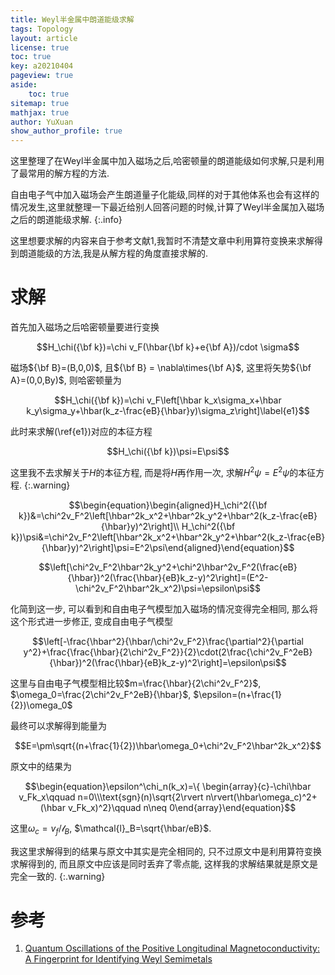 ```yaml
---
title: Weyl半金属中朗道能级求解
tags: Topology 
layout: article
license: true
toc: true
key: a20210404
pageview: true
aside:
    toc: true
sitemap: true
mathjax: true
author: YuXuan
show_author_profile: true
---
```

这里整理了在Weyl半金属中加入磁场之后,哈密顿量的朗道能级如何求解,只是利用了最常用的解方程的方法.
<!--more-->
自由电子气中加入磁场会产生朗道量子化能级,同样的对于其他体系也会有这样的情况发生,这里就整理一下最近给别人回答问题的时候,计算了Weyl半金属加入磁场之后的朗道能级求解.
{:.info}

这里想要求解的内容来自于参考文献1,我暂时不清楚文章中利用算符变换来求解得到朗道能级的方法,我是从解方程的角度直接求解的.
# 求解
首先加入磁场之后哈密顿量要进行变换

$$H_\chi({\bf k})=\chi v_F(\hbar{\bf k}+e{\bf A})/cdot \sigma$$

磁场${\bf B}=(B,0,0)$, 且${\bf B} = \nabla\times{\bf A}$, 这里将矢势${\bf A}=(0,0,By)$, 则哈密顿量为

$$H_\chi({\bf k})=\chi v_F\left[\hbar k_x\sigma_x+\hbar k_y\sigma_y+\hbar(k_z-\frac{eB}{\hbar}y)\sigma_z\right]\label{e1}$$

此时来求解(\ref{e1})对应的本征方程

$$H_\chi({\bf k})\psi=E\psi$$

这里我不去求解关于$H$的本征方程, 而是将$H$再作用一次, 求解$H^2\psi=E^2\psi$的本征方程.
{:.warning}

$$\begin{equation}\begin{aligned}H_\chi^2({\bf k})&=\chi^2v_F^2\left[\hbar^2k_x^2+\hbar^2k_y^2+\hbar^2(k_z-\frac{eB}{\hbar}y)^2\right]\\
H_\chi^2({\bf k})\psi&=\chi^2v_F^2\left[\hbar^2k_x^2+\hbar^2k_y^2+\hbar^2(k_z-\frac{eB}{\hbar}y)^2\right]\psi=E^2\psi\end{aligned}\end{equation}$$

$$\left[\chi^2v_F^2\hbar^2k_y^2+\chi^2\hbar^2v_F^2(\frac{eB}{\hbar})^2(\frac{\hbar}{eB}k_z-y)^2\right]=(E^2-\chi^2v_F^2\hbar^2k_x^2)\psi=\epsilon\psi$$

化简到这一步, 可以看到和自由电子气模型加入磁场的情况变得完全相同, 那么将这个形式进一步修正, 变成自由电子气模型

$$\left[-\frac{\hbar^2}{\hbar/\chi^2v_F^2}\frac{\partial^2}{\partial y^2}+\frac{\frac{\hbar}{2\chi^2v_F^2}}{2}\cdot(2\frac{\chi^2v_F^2eB}{\hbar})^2(\frac{\hbar}{eB}k_z-y)^2\right]=\epsilon\psi$$

这里与自由电子气模型相比较$m=\frac{\hbar}{2\chi^2v_F^2}$, $\omega_0=\frac{2\chi^2v_F^2eB}{\hbar}$, $\epsilon=(n+\frac{1}{2})\omega_0$

最终可以求解得到能量为

$$E=\pm\sqrt{(n+\frac{1}{2})\hbar\omega_0+\chi^2v_F^2\hbar^2k_x^2}$$

原文中的结果为

$$\begin{equation}\epsilon^\chi_n(k_x)=\{ \begin{array}{c}-\chi\hbar v_Fk_x\qquad n=0\\\text{sgn}(n)\sqrt{2\rvert n\rvert(\hbar\omega_c)^2+(\hbar v_Fk_x)^2}\qquad n\neq 0\end{array}\end{equation}$$

这里$\omega_c=v_f/\mathcal{l}_B$, $\mathcal{l}_B=\sqrt{\hbar/eB}$. 

我这里求解得到的结果与原文中其实是完全相同的, 只不过原文中是利用算符变换求解得到的, 而且原文中应该是同时丢弃了零点能, 这样我的求解结果就是原文是完全一致的.
{:.warning}

# 参考
1. [Quantum Oscillations of the Positive Longitudinal Magnetoconductivity: A Fingerprint for Identifying Weyl Semimetals](https://journals.aps.org/prl/abstract/10.1103/PhysRevLett.122.036601)

